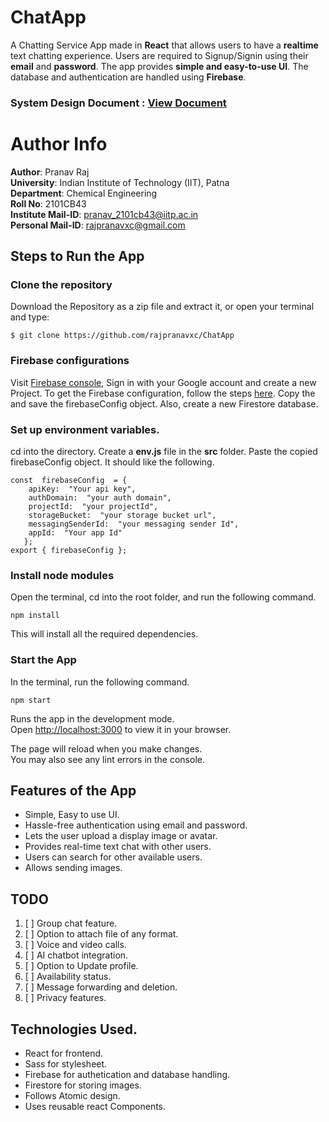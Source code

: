 # ChatApp

A Chatting Service App made in **React** that allows users to have a **realtime** text chatting experience. Users are required to Signup/Signin using their **email** and **password**. The app provides **simple and easy-to-use UI**. The database and authentication are handled using **Firebase**.

### **System Design Document** : [View Document](https://drive.google.com/file/d/1hSjbE_LiLPNa9FsGJgNTa2gyI2mh1tfU/view?usp=sharing)

# Author Info

**Author**: Pranav Raj\
**University**: Indian Institute of Technology (IIT), Patna\
**Department**: Chemical Engineering\
**Roll No**: 2101CB43\
**Institute Mail-ID**: pranav_2101cb43@iitp.ac.in\
**Personal Mail-ID**:  rajpranavxc@gmail.com


##  Steps to Run the App

### Clone the repository
Download the Repository as a zip file and extract it, or open your terminal and type:

    $ git clone https://github.com/rajpranavxc/ChatApp

### Firebase configurations
Visit [Firebase console](https://console.firebase.google.com/), Sign in with your Google account and create a new Project. To get the Firebase configuration, follow the steps [here](https://firebase.google.com/docs/web/setup). Copy the and save the firebaseConfig object. Also, create a new Firestore database.

### Set up environment variables.

cd into the directory. Create a **env.js** file in the **src** folder. Paste the copied firebaseConfig object. It should like the following.

    const  firebaseConfig  = {
	    apiKey:  "Your api key",
	    authDomain:  "your auth domain",
	    projectId:  "your projectId",
	    storageBucket:  "your storage bucket url",
	    messagingSenderId:  "your messaging sender Id",
	    appId:  "Your app Id"
	   };
	export { firebaseConfig };

### Install node modules
Open the terminal, cd into the root folder, and run the following command.

    npm install
This will install all the required dependencies.

### Start the App

In the terminal, run the following command.

    npm start

Runs the app in the development mode.\
Open [http://localhost:3000](http://localhost:3000) to view it in your browser.

The page will reload when you make changes.\
You may also see any lint errors in the console.

## Features of the App

 - Simple, Easy to use UI.
 - Hassle-free authentication using email and password.
 - Lets the user upload a display image or avatar.
 - Provides real-time text chat with other users.
 - Users can search for other available users.
 - Allows sending images.

## TODO

 1. [ ] Group chat feature.
 2. [ ] Option to attach file of any format.
 3. [ ] Voice and video calls.
 4. [ ] AI chatbot integration.
 5. [ ] Option to Update profile.
 6. [ ] Availability status.
 7. [ ] Message forwarding and deletion.
 8. [ ] Privacy features.

## Technologies Used.

 - React for frontend.
 - Sass for stylesheet.
 - Firebase for authetication and database handling.
 - Firestore for storing images. 
 - Follows Atomic design.
 - Uses reusable react Components.
